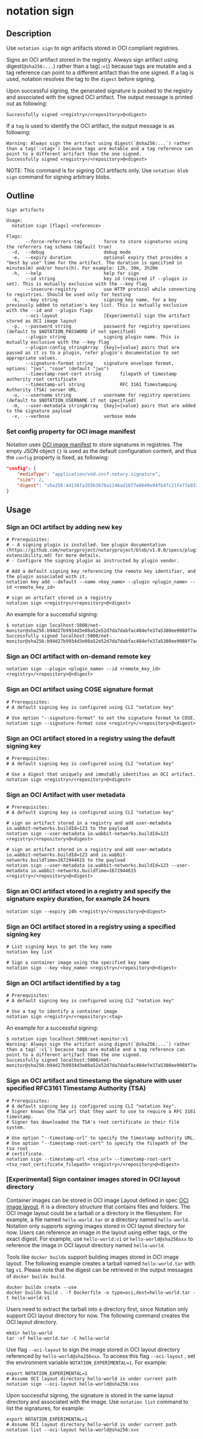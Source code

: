 # notation sign

## Description

Use `notation sign` to sign artifacts stored in OCI compliant registries.

Signs an OCI artifact stored in the registry. Always sign artifact using digest(`@sha256:...`) rather than a tag(`:v1`) because tags are mutable and a tag reference can point to a different artifact than the one signed. If a tag is used, notation resolves the tag to the `digest` before signing.

Upon successful signing, the generated signature is pushed to the registry and associated with the signed OCI artifact. The output message is printed out as following:

```text
Successfully signed <registry>/<repository>@<digest>
```

If a `tag` is used to identify the OCI artifact, the output message is as following:

```test
Warning: Always sign the artifact using digest(`@sha256:...`) rather than a tag(`:<tag>`) because tags are mutable and a tag reference can point to a different artifact than the one signed.
Successfully signed <registry>/<repository>@<digest>
```

NOTE: This command is for signing OCI artifacts only. Use `notation blob sign` command for signing arbitrary blobs.

## Outline

```text
Sign artifacts

Usage:
  notation sign [flags] <reference>

Flags:
       --force-referrers-tag        force to store signatures using the referrers tag schema (default true)
  -d,  --debug                      debug mode
  -e,  --expiry duration            optional expiry that provides a "best by use" time for the artifact. The duration is specified in minutes(m) and/or hours(h). For example: 12h, 30m, 3h20m
  -h,  --help                       help for sign
       --id string                  key id (required if --plugin is set). This is mutually exclusive with the --key flag
       --insecure-registry          use HTTP protocol while connecting to registries. Should be used only for testing
  -k,  --key string                 signing key name, for a key previously added to notation's key list. This is mutually exclusive with the --id and --plugin flags
       --oci-layout                 [Experimental] sign the artifact stored as OCI image layout
  -p,  --password string            password for registry operations (default to $NOTATION_PASSWORD if not specified)
       --plugin string              signing plugin name. This is mutually exclusive with the --key flag
       --plugin-config stringArray  {key}={value} pairs that are passed as it is to a plugin, refer plugin's documentation to set appropriate values.
       --signature-format string    signature envelope format, options: "jws", "cose" (default "jws")
       --timestamp-root-cert string       filepath of timestamp authority root certificate
       --timestamp-url string             RFC 3161 Timestamping Authority (TSA) server URL
  -u,  --username string            username for registry operations (default to $NOTATION_USERNAME if not specified)
  -m,  --user-metadata stringArray  {key}={value} pairs that are added to the signature payload
  -v,  --verbose                    verbose mode
```

### Set config property for OCI image manifest

Notation uses [OCI image manifest][oci-image-spec] to store signatures in registries. The empty JSON object `{}` is used as the default configuration content, and thus the `config` property is fixed, as following:

```json
"config": {
    "mediaType": "application/vnd.cncf.notary.signature",
    "size": 2,
    "digest": "sha256:44136fa355b3678a1146ad16f7e8649e94fb4fc21fe77e8310c060f61caaff8a"
}
```

## Usage

### Sign an OCI artifact by adding new key

```shell
# Prerequisites:
# - A signing plugin is installed. See plugin documentation (https://github.com/notaryproject/notaryproject/blob/v1.0.0/specs/plugin-extensibility.md) for more details.
# - Configure the signing plugin as instructed by plugin vendor.

# Add a default signing key referencing the remote key identifier, and the plugin associated with it.
notation key add --default --name <key_name> --plugin <plugin_name> --id <remote_key_id>

# sign an artifact stored in a registry
notation sign <registry>/<repository>@<digest>
```

An example for a successful signing:

```console
$ notation sign localhost:5000/net-monitor@sha256:b94d27b9934d3e08a52e52d7da7dabfac484efe37a5380ee9088f7ace2efcde9
Successfully signed localhost:5000/net-monitor@sha256:b94d27b9934d3e08a52e52d7da7dabfac484efe37a5380ee9088f7ace2efcde9
```

### Sign an OCI artifact with on-demand remote key

```shell
notation sign --plugin <plugin_name> --id <remote_key_id> <registry>/<repository>@<digest>
```

### Sign an OCI artifact using COSE signature format

```shell
# Prerequisites:
# A default signing key is configured using CLI "notation key"

# Use option "--signature-format" to set the signature format to COSE.
notation sign --signature-format cose <registry>/<repository>@<digest>
```

### Sign an OCI artifact stored in a registry using the default signing key

```shell
# Prerequisites:
# A default signing key is configured using CLI "notation key"

# Use a digest that uniquely and immutably identifies an OCI artifact.
notation sign <registry>/<repository>@<digest>
```

### Sign an OCI Artifact with user metadata

```shell
# Prerequisites:
# A default signing key is configured using CLI "notation key"

# sign an artifact stored in a registry and add user-metadata io.wabbit-networks.buildId=123 to the payload
notation sign --user-metadata io.wabbit-networks.buildId=123 <registry>/<repository>@<digest>

# sign an artifact stored in a registry and add user-metadata io.wabbit-networks.buildId=123 and io.wabbit-networks.buildTime=1672944615 to the payload
notation sign --user-metadata io.wabbit-networks.buildId=123 --user-metadata io.wabbit-networks.buildTime=1672944615 <registry>/<repository>@<digest>
```

### Sign an OCI artifact stored in a registry and specify the signature expiry duration, for example 24 hours

```shell
notation sign --expiry 24h <registry>/<repository>@<digest>
```

### Sign an OCI artifact stored in a registry using a specified signing key

```shell
# List signing keys to get the key name
notation key list

# Sign a container image using the specified key name
notation sign --key <key_name> <registry>/<repository>@<digest>
```

### Sign an OCI artifact identified by a tag

```shell
# Prerequisites:
# A default signing key is configured using CLI "notation key"

# Use a tag to identify a container image
notation sign <registry>/<repository>:<tag>
```

An example for a successful signing:

```console
$ notation sign localhost:5000/net-monitor:v1
Warning: Always sign the artifact using digest(`@sha256:...`) rather than a tag(`:v1`) because tags are mutable and a tag reference can point to a different artifact than the one signed.
Successfully signed localhost:5000/net-monitor@sha256:b94d27b9934d3e08a52e52d7da7dabfac484efe37a5380ee9088f7ace2efcde9
```

### Sign an OCI artifact and timestamp the signature with user specified RFC3161 Timestamp Authority (TSA)

```shell
# Prerequisites:
# A default signing key is configured using CLI "notation key".
# Signer knows the TSA url that they want to use to require a RFC 3161 timestamp.
# Signer has downloaded the TSA's root certificate in their file system.

# Use option "--timestamp-url" to specify the timestamp authority URL.
# Use option "--timestamp-root-cert" to specify the filepath of the tsa root
# certificate.
notation sign --timestamp-url <tsa_url> --timestamp-root-cert <tsa_root_certificate_filepath> <registry>/<repository>@<digest>
```

### [Experimental] Sign container images stored in OCI layout directory

Container images can be stored in OCI image Layout defined in spec [OCI image layout][oci-image-layout]. It is a directory structure that contains files and folders. The OCI image layout could be a tarball or a directory in the filesystem. For example, a file named `hello-world.tar` or a directory named `hello-world`. Notation only supports signing images stored in OCI layout directory for now. Users can reference an image in the layout using either tags, or the exact digest. For example, use `hello-world:v1` or `hello-world@sha256xxx` to reference the image in OCI layout directory named `hello-world`.

Tools like `docker buildx` support building images stored in OCI image layout. The following example creates a tarball named `hello-world.tar` with tag `v1`. Please note that the digest can be retrieved in the output messages of `docker buildx build`.

```shell
docker buildx create --use
docker buildx build . -f Dockerfile -o type=oci,dest=hello-world.tar -t hello-world:v1
```

Users need to extract the tarball into a directory first, since Notation only support OCI layout directory for now. The following command creates the OCI layout directory.

```shell
mkdir hello-world
tar -xf hello-world.tar -C hello-world
```

Use flag `--oci-layout` to sign the image stored in OCI layout directory referenced by `hello-world@sha256xxx`. To access this flag `--oci-layout` , set the environment variable `NOTATION_EXPERIMENTAL=1`. For example:

```shell
export NOTATION_EXPERIMENTAL=1
# Assume OCI layout directory hello-world is under current path
notation sign --oci-layout hello-world@sha256:xxx
```

Upon successful signing, the signature is stored in the same layout directory and associated with the image. Use `notation list` command to list the signatures, for example:

```shell
export NOTATION_EXPERIMENTAL=1
# Assume OCI layout directory hello-world is under current path
notation list --oci-layout hello-world@sha256:xxx
```

[oci-artifact-manifest]: https://github.com/opencontainers/image-spec/blob/v1.1.0-rc2/artifact.md
[oci-image-spec]: https://github.com/opencontainers/image-spec/blob/v1.1.0/spec.md
[oci-referers-api]: https://github.com/opencontainers/distribution-spec/blob/v1.1.0/spec.md#listing-referrers
[oci-image-layout]: https://github.com/opencontainers/image-spec/blob/v1.1.0/image-layout.md
